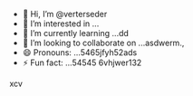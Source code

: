 - 👋 Hi, I’m @verterseder
- 👀 I’m interested in ...
- 🌱 I’m currently learning ...dd
- 💞️ I’m looking to collaborate on ...asdwerm.,
- 😄 Pronouns: ...5465jfyh52ads
- ⚡ Fun fact: ...54545
6vhjwer132
<!---vbmsdf
verterseder/verterseder is a ✨ special ✨ rep12ository because its `README.md` (this file) appears on your GitHub profile.
You can click the Preview link to take a look at your changes.
--->
xcv
